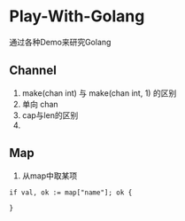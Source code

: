 # Play-With-Golang
通过各种Demo来研究Golang

## Channel

1. make(chan int) 与 make(chan int, 1) 的区别
2. 单向 chan
3. cap与len的区别
4. 

## Map
1. 从map中取某项
```
if val, ok := map["name"]; ok {

}
```
